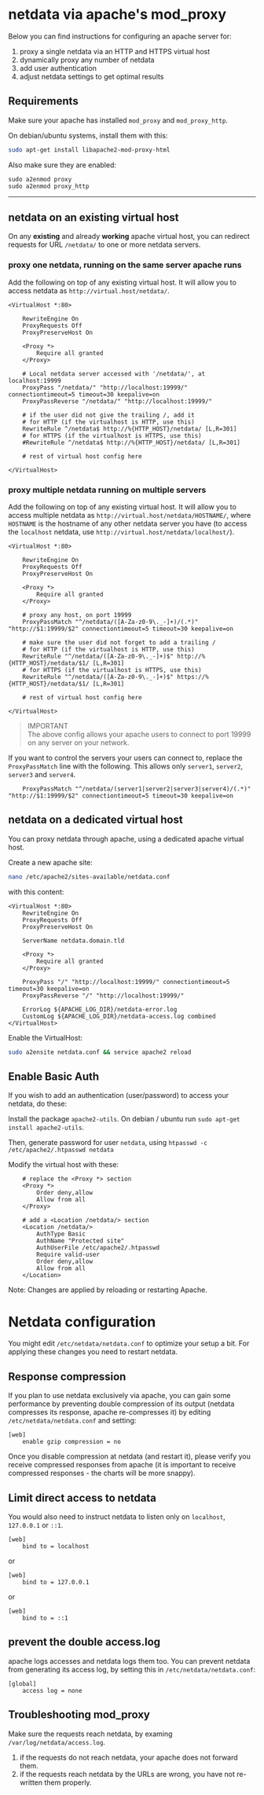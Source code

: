 # netdata via apache's mod_proxy

Below you can find instructions for configuring an apache server for:

1. proxy a single netdata via an HTTP and HTTPS virtual host
2. dynamically proxy any number of netdata
3. add user authentication
4. adjust netdata settings to get optimal results


## Requirements

Make sure your apache has installed `mod_proxy` and `mod_proxy_http`.

On debian/ubuntu systems, install them with this: 

```sh
sudo apt-get install libapache2-mod-proxy-html
```

Also make sure they are enabled:

```
sudo a2enmod proxy
sudo a2enmod proxy_http
```

---

## netdata on an existing virtual host

On any **existing** and already **working** apache virtual host, you can redirect requests for URL `/netdata/` to one or more netdata servers.

### proxy one netdata, running on the same server apache runs

Add the following on top of any existing virtual host. It will allow you to access netdata as `http://virtual.host/netdata/`.

```
<VirtualHost *:80>

	RewriteEngine On
	ProxyRequests Off
	ProxyPreserveHost On

	<Proxy *>
		Require all granted
	</Proxy>

	# Local netdata server accessed with '/netdata/', at localhost:19999
	ProxyPass "/netdata/" "http://localhost:19999/" connectiontimeout=5 timeout=30 keepalive=on
	ProxyPassReverse "/netdata/" "http://localhost:19999/"

	# if the user did not give the trailing /, add it
	# for HTTP (if the virtualhost is HTTP, use this)
	RewriteRule ^/netdata$ http://%{HTTP_HOST}/netdata/ [L,R=301]
	# for HTTPS (if the virtualhost is HTTPS, use this)
	#RewriteRule ^/netdata$ http://%{HTTP_HOST}/netdata/ [L,R=301]

	# rest of virtual host config here
	
</VirtualHost>
```

### proxy multiple netdata running on multiple servers

Add the following on top of any existing virtual host. It will allow you to access multiple netdata as `http://virtual.host/netdata/HOSTNAME/`, where `HOSTNAME` is the hostname of any other netdata server you have (to access the `localhost` netdata, use `http://virtual.host/netdata/localhost/`).

```
<VirtualHost *:80>

	RewriteEngine On
	ProxyRequests Off
	ProxyPreserveHost On

	<Proxy *>
		Require all granted
	</Proxy>

    # proxy any host, on port 19999
    ProxyPassMatch "^/netdata/([A-Za-z0-9\._-]+)/(.*)" "http://$1:19999/$2" connectiontimeout=5 timeout=30 keepalive=on

    # make sure the user did not forget to add a trailing /
    # for HTTP (if the virtualhost is HTTP, use this)
    RewriteRule "^/netdata/([A-Za-z0-9\._-]+)$" http://%{HTTP_HOST}/netdata/$1/ [L,R=301]
    # for HTTPS (if the virtualhost is HTTPS, use this)
    RewriteRule "^/netdata/([A-Za-z0-9\._-]+)$" https://%{HTTP_HOST}/netdata/$1/ [L,R=301]

	# rest of virtual host config here
	
</VirtualHost>
```

> IMPORTANT<br/>
> The above config allows your apache users to connect to port 19999 on any server on your network.

If you want to control the servers your users can connect to, replace the `ProxyPassMatch` line with the following. This allows only `server1`, `server2`, `server3` and `server4`.

```
    ProxyPassMatch "^/netdata/(server1|server2|server3|server4)/(.*)" "http://$1:19999/$2" connectiontimeout=5 timeout=30 keepalive=on
```

## netdata on a dedicated virtual host

You can proxy netdata through apache, using a dedicated apache virtual host.

Create a new apache site:

```sh
nano /etc/apache2/sites-available/netdata.conf
```

with this content:

```
<VirtualHost *:80>
	RewriteEngine On
	ProxyRequests Off
	ProxyPreserveHost On
	
	ServerName netdata.domain.tld

	<Proxy *>
		Require all granted
	</Proxy>

	ProxyPass "/" "http://localhost:19999/" connectiontimeout=5 timeout=30 keepalive=on
	ProxyPassReverse "/" "http://localhost:19999/"

	ErrorLog ${APACHE_LOG_DIR}/netdata-error.log
	CustomLog ${APACHE_LOG_DIR}/netdata-access.log combined
</VirtualHost>
```

Enable the VirtualHost: 

```sh
sudo a2ensite netdata.conf && service apache2 reload
```

## Enable Basic Auth

If you wish to add an authentication (user/password) to access your netdata, do these:

Install the package `apache2-utils`. On debian / ubuntu run `sudo apt-get install apache2-utils`.

Then, generate password for user `netdata`, using `htpasswd -c /etc/apache2/.htpasswd netdata`

Modify the virtual host with these:

```
	# replace the <Proxy *> section
	<Proxy *>
		Order deny,allow
		Allow from all
	</Proxy>

	# add a <Location /netdata/> section
	<Location /netdata/>
		AuthType Basic
		AuthName "Protected site"
		AuthUserFile /etc/apache2/.htpasswd
		Require valid-user
		Order deny,allow
		Allow from all
	</Location>
```

Note: Changes are applied by reloading or restarting Apache.

# Netdata configuration

You might edit `/etc/netdata/netdata.conf` to optimize your setup a bit. For applying these changes you need to restart netdata.

## Response compression

If you plan to use netdata exclusively via apache, you can gain some performance by preventing double compression of its output (netdata compresses its response, apache re-compresses it) by editing `/etc/netdata/netdata.conf` and setting:

```
[web]
    enable gzip compression = no
```

Once you disable compression at netdata (and restart it), please verify you receive compressed responses from apache (it is important to receive compressed responses - the charts will be more snappy).

## Limit direct access to netdata

You would also need to instruct netdata to listen only on `localhost`, `127.0.0.1` or `::1`.

```
[web]
    bind to = localhost
```
or  
```
[web]
    bind to = 127.0.0.1
```
or  
```
[web]
    bind to = ::1
```

## prevent the double access.log

apache logs accesses and netdata logs them too. You can prevent netdata from generating its access log, by setting this in `/etc/netdata/netdata.conf`:

```
[global]
    access log = none
```

## Troubleshooting mod_proxy

Make sure the requests reach netdata, by examing `/var/log/netdata/access.log`.

1. if the requests do not reach netdata, your apache does not forward them.
2. if the requests reach netdata by the URLs are wrong, you have not re-written them properly.
